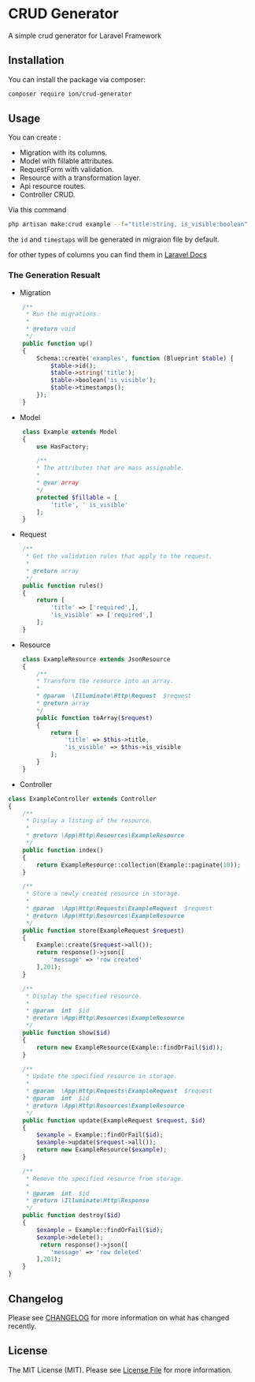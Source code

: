 # CRUD Generator
A simple crud generator for Laravel Framework

## Installation
You can install the package via composer:

```bash
composer require ion/crud-generator
```
## Usage
You can create :
- Migration with its columns.
- Model with fillable attributes.
- RequestForm with validation.
- Resource with a transformation layer.
- Api resource routes.
- Controller CRUD.

Via this command
```bash
php artisan make:crud example --f="title:string, is_visible:boolean"
```
the `id` and `timestaps` will be generated in migraion file by default.

for other types of columns you can find them in 
[Laravel Docs](https://laravel.com/docs/8.x/migrations#creating-columns)

### The Generation Resualt
- Migration
```php
    /**
     * Run the migrations.
     *
     * @return void
     */
    public function up()
    {
        Schema::create('examples', function (Blueprint $table) {
            $table->id();
            $table->string('title');
            $table->boolean('is_visible');
            $table->timestamps();
        });
    }
```
- Model
```php
    class Example extends Model
    {
        use HasFactory;

        /**
        * The attributes that are mass assignable.
        *
        * @var array
        */
        protected $fillable = [
            'title', ' is_visible'
        ];
    } 
```
- Request
```php
    /**
     * Get the validation rules that apply to the request.
     *
     * @return array
     */
    public function rules()
    {
        return [
            'title' => ['required',],
            'is_visible' => ['required',]
        ];
    }
```
- Resource
```php
    class ExampleResource extends JsonResource
    {
        /**
        * Transform the resource into an array.
        *
        * @param  \Illuminate\Http\Request  $request
        * @return array
        */
        public function toArray($request)
        {
            return [
                'title' => $this->title,
                'is_visible' => $this->is_visible
            ];
        }
    }
```
- Controller
```php
class ExampleController extends Controller
{
    /**
     * Display a listing of the resource.
     *
     * @return \App\Http\Resources\ExampleResource
     */
    public function index()
    {
        return ExampleResource::collection(Example::paginate(10));
    }

    /**
     * Store a newly created resource in storage.
     *
     * @param  \App\Http\Requests\ExampleRequest  $request
     * @return \App\Http\Resources\ExampleResource
     */
    public function store(ExampleRequest $request)
    {
        Example::create($request->all());
        return response()->json([
            'message' => 'row created'
        ],201);
    }

    /**
     * Display the specified resource.
     *
     * @param  int  $id
     * @return \App\Http\Resources\ExampleResource
     */
    public function show($id)
    {
        return new ExampleResource(Example::findOrFail($id));
    }

    /**
     * Update the specified resource in storage.
     *
     * @param  \App\Http\Requests\ExampleRequest  $request
     * @param  int  $id
     * @return \App\Http\Resources\ExampleResource
     */
    public function update(ExampleRequest $request, $id)
    {
        $example = Example::findOrFail($id);
        $example->update($request->all());
        return new ExampleResource($example);
    }

    /**
     * Remove the specified resource from storage.
     *
     * @param  int  $id
     * @return \Illuminate\Http\Response
     */
    public function destroy($id)
    {
        $example = Example::findOrFail($id);
        $example->delete();
         return response()->json([
            'message' => 'row deleted'
        ],201);
    }
}
```





## Changelog

Please see [CHANGELOG](CHANGELOG.md) for more information on what has changed recently.

## License

The MIT License (MIT). Please see [License File](LICENSE.md) for more information.
